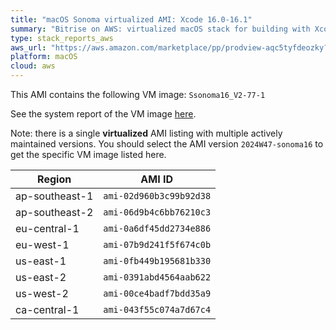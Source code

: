 ```yaml
---
title: "macOS Sonoma virtualized AMI: Xcode 16.0-16.1"
summary: "Bitrise on AWS: virtualized macOS stack for building with Xcode"
type: stack_reports_aws
aws_url: "https://aws.amazon.com/marketplace/pp/prodview-aqc5tyfdeozky?sr=0-4&ref_=beagle&applicationId=AWSMPContessa"
platform: macOS
cloud: aws
---
```


This AMI contains the following VM image: `Ssonoma16_V2-77-1`

See the system report of the VM image [here](../osx-xcode-16.0.x.md).

Note: there is a single **virtualized** AMI listing with multiple actively maintained versions. You should select the AMI version `2024W47-sonoma16` to get the specific VM image listed here.

| Region         | AMI ID                  |
| ---------------| ----------------------- |
| ap-southeast-1 | `ami-02d960b3c99b92d38` |
| ap-southeast-2 | `ami-06d9b4c6bb76210c3` |
| eu-central-1   | `ami-0a6df45dd2734e886` |
| eu-west-1      | `ami-07b9d241f5f674c0b` |
| us-east-1      | `ami-0fb449b195681b330` |
| us-east-2      | `ami-0391abd4564aab622` |
| us-west-2      | `ami-00ce4badf7bdd35a9` |
| ca-central-1   | `ami-043f55c074a7d67c4` |
